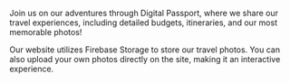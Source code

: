 Join us on our adventures through Digital Passport, where we share our travel experiences, including detailed budgets, itineraries, and our most memorable photos!


Our website utilizes Firebase Storage to store our travel photos. You can also upload your own photos directly on the site, making it an interactive experience.
